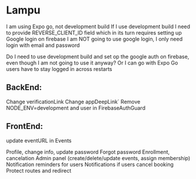 # Lampu

I am using Expo go, not development build
If I use development build I need to provide REVERSE_CLIENT_ID field which in its turn requires setting up Google login on firebase
I am NOT going to use google login, I only need login with email and password

Do I need to use development build and set op the google auth on firebase, even though I am not going to use it anyway?
Or I can go with Expo Go
users have to stay logged in across restarts


## BackEnd:

Change verificationLink
Change appDeepLink`
Remove NODE_ENV=development and user in FirebaseAuthGuard 

## FrontEnd:

update eventURL in Events

Profile, change info, update password
Forgot password
Enrollment, cancelation
Admin panel (create/delete/update events, assign membership)
Notification reminders for users
Notifications if users cancel booking
Protect routes and redirect